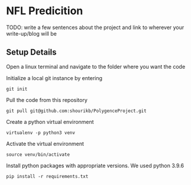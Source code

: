 # NFL Predicition

TODO: write a few sentences about the project and link to wherever your write-up/blog will be

## Setup Details

Open a linux terminal and
navigate to the folder where you want the code 

Initialize a local git instance by entering
```
git init
```

Pull the code from this repository
```
git pull git@github.com:shourikb/PolygenceProject.git
```

Create a python virtual environment
```
virtualenv -p python3 venv
```

Activate the virtual environment
```
source venv/bin/activate
```

Install python packages with appropriate versions. We used python 3.9.6
```
pip install -r requirements.txt
```




